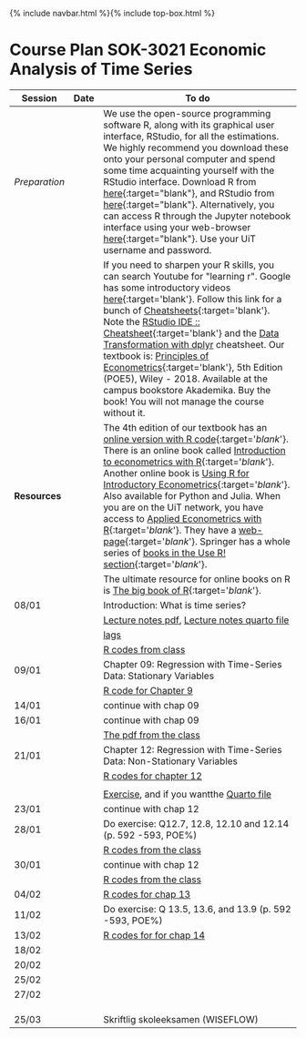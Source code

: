 {% include navbar.html %}{% include top-box.html %}
# Course Plan SOK-3021 Economic Analysis of Time Series

| Session  | Date | To do                                            |
|------------------|---------|------------------------------------------------------------------|
| *Preparation*    |         | We use the open-source programming software R, along with its graphical user interface, RStudio, for all the estimations. We highly recommend you download these onto your personal computer and spend some time acquainting yourself with the RStudio interface. Download R from [here](https://cloud.r-project.org/){:target="blank"}, and RStudio from [here](https://posit.co/download/rstudio-desktop/){:target="blank"}. Alternatively, you can access R through the Jupyter notebook interface using your web-browser [here](https://jupyter.uit.no){:target="blank"}. Use your UiT username and password.   |
|                  |          | If you need to sharpen your R skills, you can search Youtube for "learning r". Google has some introductory videos [here](https://www.youtube.com/playlist?list=PLOU2XLYxmsIK9qQfztXeybpHvru-TrqAP){:target='blank'}. Follow this link for a bunch of [Cheatsheets](https://posit.co/resources/cheatsheets/){:target='blank'}. Note the [RStudio IDE :: Cheatsheet](https://rstudio.github.io/cheatsheets/html/rstudio-ide.html){:target='blank'} and the [Data Transformation with dplyr](https://rstudio.github.io/cheatsheets/html/data-transformation.html) cheatsheet. Our textbook is: [Principles of Econometrics](http://principlesofeconometrics.com/poe5/poe5.html){:target='blank'}, 5th Edition (POE5), Wiley - 2018. Available at the campus bookstore Akademika. Buy the book! You will not manage the course without it. |
| **Resources** |            | The 4th edition of our textbook has an [online version with R code](https://bookdown.org/ccolonescu/RPoE4/){:target='_blank_'}. There is an online book called [Introduction to econometrics with R](https://www.econometrics-with-r.org/index.html){:target='_blank_'}. Another online book is [Using R for Introductory Econometrics](http://urfie.net){:target='_blank_'}. Also available for Python and Julia. When you are on the UiT network, you have access to [Applied Econometrics with R](https://link.springer.com/book/10.1007%2F978-0-387-77318-6){:target='_blank_'}. They have a [web-page](https://eeecon.uibk.ac.at/~zeileis/teaching/AER/){:target='_blank_'}. Springer has a whole series of [books in the Use R! section](https://link.springer.com/search?facet-series=%226991%22&facet-content-type=%22Book%22){:target='_blank_'}. |
|                  |         | The ultimate resource for online books on R is [The big book of R](https://www.bigbookofr.com/){:target='_blank_'}. |
| 08/01 |     |  Introduction: What is time series? |
|||[Lecture notes pdf](https://github.com/uit-sok-3021-v-25/uit-sok-3021-v-25.github.io/blob/main/SOK_3021_Introduction_Time_series.pdf), [Lecture notes quarto file](https://github.com/uit-sok-3021-v-25/uit-sok-3021-v-25.github.io/blob/main/SOK_3021_Introduction_Time_series.qmd)|
|||[lags](https://github.com/uit-sok-3021-v-25/uit-sok-3021-v-25.github.io/blob/main/lags.R)|
|||[R codes from class](https://github.com/uit-sok-3021-v-25/uit-sok-3021-v-25.github.io/blob/main/Lag.time.series.R)|
| 09/01 |     |  Chapter 09: Regression with Time-Series Data: Stationary Variables |
|  |     | [R code for Chapter 9](https://github.com/uit-sok-3021-v-25/uit-sok-3021-v-25.github.io/blob/main/chapter_9.R)  |
|14/01||continue with chap 09|
|16/01||continue with chap 09|
|  |     | [The pdf from the class](https://github.com/uit-sok-3021-v-25/uit-sok-3021-v-25.github.io/blob/main/Forecasting.pdf)  |
| 21/01 |     |  Chapter 12: Regression with Time-Series Data: Non-Stationary Variables |
|  |     |[R codes for chapter 12](https://github.com/uit-sok-3021-v-25/uit-sok-3021-v-25.github.io/blob/main/chapter_12.R)   |
|||| 
|||[Exercise](https://github.com/uit-sok-3021-v-25/uit-sok-3021-v-25.github.io/blob/main/SOK_3021_Interpretation-of-FDL-model.pdf), and if you wantthe [Quarto file](https://github.com/uit-sok-3021-v-25/uit-sok-3021-v-25.github.io/blob/main/SOK_3021_Interpretation%20of%20FDL%20model.qmd)|
| 23/01 |     |  continue with chap 12 |
|28/01 ||Do exercise: Q12.7, 12.8, 12.10 and 12.14 (p. 592 -593, POE%)|
| |     | [R codes from the class](https://github.com/uit-sok-3021-v-25/uit-sok-3021-v-25.github.io/blob/main/Exercise_3_solution.R)  |
| 30/01 |     | continue with chap 12  |
|||[R codes from the class](https://github.com/uit-sok-3021-v-25/uit-sok-3021-v-25.github.io/blob/main/Cointegration.R)|
| 04/02 |     | [R codes for chap 13](https://github.com/uit-sok-3021-v-25/uit-sok-3021-v-25.github.io/blob/main/Chapter_13.R)  |
| 11/02 |     | Do exercise: Q 13.5, 13.6, and 13.9 (p. 592 -593, POE%) |
| 13/02 |     | [R codes for for chap 14](https://github.com/uit-sok-3021-v-25/uit-sok-3021-v-25.github.io/blob/main/Chapter_14.R)  |
| 18/02 |     |   |
| 20/02 |     |   |
| 25/02 |     |   |
| 27/02 |     |   |
| |     |   |
| |     |   |
| |     |   |
|25/03 |     | Skriftlig skoleeksamen (WISEFLOW) |




